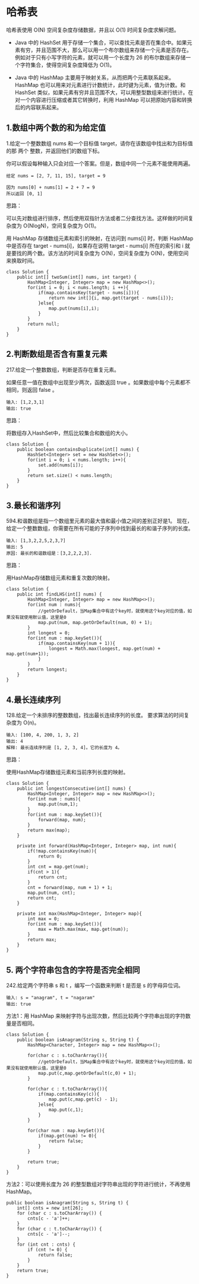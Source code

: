 # 哈希表 #

哈希表使用 O(N) 空间复杂度存储数据，并且以 O(1) 时间复杂度求解问题。

- Java 中的 HashSet 用于存储一个集合，可以查找元素是否在集合中。如果元素有穷，并且范围不大，那么可以用一个布尔数组来存储一个元素是否存在。例如对于只有小写字符的元素，就可以用一个长度为 26 的布尔数组来存储一个字符集合，使得空间复杂度降低为 O(1)。
  
- Java 中的 HashMap 主要用于映射关系，从而把两个元素联系起来。HashMap 也可以用来对元素进行计数统计，此时键为元素，值为计数。和 HashSet 类似，如果元素有穷并且范围不大，可以用整型数组来进行统计。在对一个内容进行压缩或者其它转换时，利用 HashMap 可以把原始内容和转换后的内容联系起来。

## 1.数组中两个数的和为给定值 ##

1.给定一个整数数组 nums 和一个目标值 target，请你在该数组中找出和为目标值的那 两个 整数，并返回他们的数组下标。

你可以假设每种输入只会对应一个答案。但是，数组中同一个元素不能使用两遍。
	
	给定 nums = [2, 7, 11, 15], target = 9
	
	因为 nums[0] + nums[1] = 2 + 7 = 9
	所以返回 [0, 1]

思路：

可以先对数组进行排序，然后使用双指针方法或者二分查找方法。这样做的时间复杂度为 O(NlogN)，空间复杂度为 O(1)。

用 HashMap 存储数组元素和索引的映射，在访问到 nums[i] 时，判断 HashMap 中是否存在 target - nums[i]，如果存在说明 target - nums[i] 所在的索引和 i 就是要找的两个数。该方法的时间复杂度为 O(N)，空间复杂度为 O(N)，使用空间来换取时间。

	class Solution {
	    public int[] twoSum(int[] nums, int target) {
	        HashMap<Integer, Integer> map = new HashMap<>();
	        for(int i = 0; i < nums.length; i ++){
	            if(map.containsKey(target - nums[i])){
	                return new int[]{i, map.get(target - nums[i])};
	            }else{
	                map.put(nums[i],i);
	            }
	        }
	        return null;
	    }
	}

## 2.判断数组是否含有重复元素 ##

217.给定一个整数数组，判断是否存在重复元素。

如果任意一值在数组中出现至少两次，函数返回 true 。如果数组中每个元素都不相同，则返回 false 。

	输入: [1,2,3,1]
	输出: true

思路：

将数组存入HashSet中，然后比较集合和数组的大小。

	class Solution {
	    public boolean containsDuplicate(int[] nums) {
	        HashSet<Integer> set = new HashSet<>();
	        for(int i = 0; i < nums.length; i++){
	            set.add(nums[i]);
	        }
	        return set.size() < nums.length;
	    }
	}

## 3.最长和谐序列 ##

594.和谐数组是指一个数组里元素的最大值和最小值之间的差别正好是1。
现在，给定一个整数数组，你需要在所有可能的子序列中找到最长的和谐子序列的长度。

	输入: [1,3,2,2,5,2,3,7]
	输出: 5
	原因: 最长的和谐数组是：[3,2,2,2,3].

思路：

用HashMap存储数组元素和重复次数的映射。

	class Solution {
	    public int findLHS(int[] nums) {
	        HashMap<Integer, Integer> map = new HashMap<>();
	        for(int num : nums){
				//getOrDefault，当Map集合中有这个key时，就使用这个key对应的值，如果没有就使用默认值，这里是0
	            map.put(num, map.getOrDefault(num, 0) + 1);
	        }
	        int longest = 0;
	        for(int num : map.keySet()){
	            if(map.containsKey(num + 1)){
	                longest = Math.max(longest, map.get(num) + map.get(num+1));
	            }
	        }
	        return longest;
	    }
	}

## 4.最长连续序列

128.给定一个未排序的整数数组，找出最长连续序列的长度。
要求算法的时间复杂度为 O(n)。

	输入: [100, 4, 200, 1, 3, 2]
	输出: 4
	解释: 最长连续序列是 [1, 2, 3, 4]。它的长度为 4。

思路：

使用HashMap存储数组元素和当前序列长度的映射。

	class Solution {
	    public int longestConsecutive(int[] nums) {
	        HashMap<Integer, Integer> map = new HashMap<>();
	        for(int num : nums){
	            map.put(num,1);
	        }
	        for(int num : map.keySet()){
	            forward(map, num);
	        }
	        return max(map);
	    }
	
	    private int forward(HashMap<Integer, Integer> map, int num){
	        if(!map.containsKey(num)){
	            return 0;
	        }
	        int cnt = map.get(num);
	        if(cnt > 1){
	            return cnt;
	        }
	        cnt = forward(map, num + 1) + 1;
	        map.put(num, cnt);
	        return cnt;
	    }
	
	    private int max(HashMap<Integer, Integer> map){
	        int max = 0;
	        for(int num : map.keySet()){
	            max = Math.max(max, map.get(num));
	        }
	        return max;
	    }
	}

## 5. 两个字符串包含的字符是否完全相同 ##

242.给定两个字符串 s 和 t ，编写一个函数来判断 t 是否是 s 的字母异位词。

	输入: s = "anagram", t = "nagaram"
	输出: true

方法1：用 HashMap 来映射字符与出现次数，然后比较两个字符串出现的字符数量是否相同。

	class Solution {
	    public boolean isAnagram(String s, String t) {
	        HashMap<Character, Integer> map = new HashMap<>();
	        
	        for(char c : s.toCharArray()){
	            //getOrDefault，当Map集合中有这个key时，就使用这个key对应的值，如果没有就使用默认值，这里是0
	            map.put(c,map.getOrDefault(c,0) + 1);
	        }
	
	        for(char c : t.toCharArray()){
	            if(map.containsKey(c)){
	                map.put(c,map.get(c) - 1);
	            }else{
	                map.put(c,1);
	            }
	        }
	
	        for(char num : map.keySet()){
	            if(map.get(num) != 0){
	                return false;
	            }
	        }
	
	        return true;
	    }
	}

方法2：可以使用长度为 26 的整型数组对字符串出现的字符进行统计，不再使用 HashMap。

	public boolean isAnagram(String s, String t) {
	    int[] cnts = new int[26];
	    for (char c : s.toCharArray()) {
	        cnts[c - 'a']++;
	    }
	    for (char c : t.toCharArray()) {
	        cnts[c - 'a']--;
	    }
	    for (int cnt : cnts) {
	        if (cnt != 0) {
	            return false;
	        }
	    }
	    return true;
	}